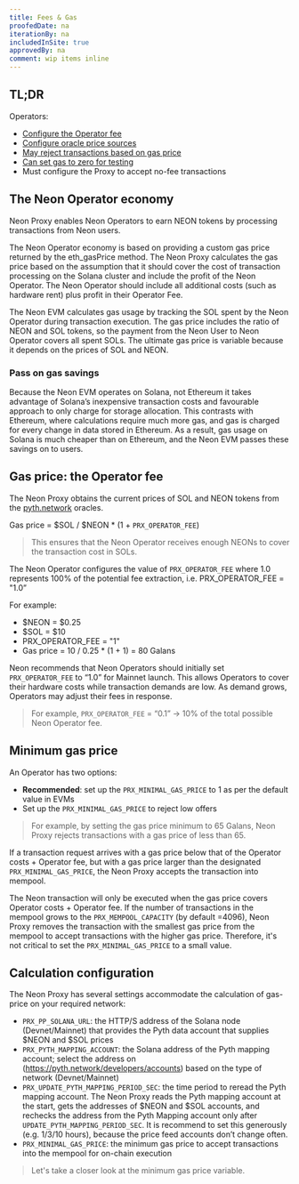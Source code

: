 ```yaml
---
title: Fees & Gas
proofedDate: na
iterationBy: na
includedInSite: true
approvedBy: na
comment: wip items inline
---
```


## TL;DR

Operators: 

- [Configure the Operator fee](#gas-price-the-operator-fee)
- [Configure oracle price sources](#calculation-configuration)
- [May reject transactions based on gas price](#minimum-gas-price)
- [Can set gas to zero for testing](#zero-gas-price-for-testing)
- Must configure the Proxy to accept no-fee transactions

<!-- wip Support needed for last item>> Operators need to accept request to provide gasless (0 gas fee transaction). Is this handled by the Proxy without any configuration? -->

## The Neon Operator economy

Neon Proxy enables Neon Operators to earn NEON tokens by processing transactions from Neon users.

The Neon Operator economy is based on providing a custom gas price returned by the eth_gasPrice method. The Neon Proxy calculates the gas price based on the assumption that it should cover the cost of transaction processing on the Solana cluster and include the profit of the Neon Operator. The Neon Operator should include all additional costs (such as hardware rent) plus profit in their Operator Fee. 

The Neon EVM calculates gas usage by tracking the SOL spent by the Neon Operator during transaction execution. The gas price includes the ratio of NEON and SOL tokens, so the payment from the Neon User to Neon Operator covers all spent SOLs. The ultimate gas price is variable because it depends on the prices of SOL and NEON. 

### Pass on gas savings

Because the Neon EVM operates on Solana, not Ethereum it takes advantage of Solana’s inexpensive transaction costs and favourable approach to only charge for storage allocation. This contrasts with Ethereum, where calculations require much more gas, and gas is charged for every change in data stored in Ethereum. As a result, gas usage on Solana is much cheaper than on Ethereum, and the Neon EVM passes these savings on to users.


## Gas price: the Operator fee

The Neon Proxy obtains the current prices of SOL and NEON tokens from the [pyth.network](http://pyth.network) oracles.

Gas price = $SOL / $NEON * (1 + `PRX_OPERATOR_FEE`)

> This ensures that the Neon Operator receives enough NEONs to cover the transaction cost in SOLs.

The Neon Operator configures the value of `PRX_OPERATOR_FEE` where 1.0 represents 100% of the potential fee extraction, i.e. PRX_OPERATOR_FEE = "1.0”  

For example:

- $NEON = $0.25
- $SOL = $10
- PRX_OPERATOR_FEE = "1"
- Gas price = 10 / 0.25 * (1 + 1) = 80 Galans

Neon recommends that Neon Operators should initially set `PRX_OPERATOR_FEE` to “1.0” for Mainnet launch. This allows Operators to cover their hardware costs while transaction demands are low. As demand grows, Operators may adjust their fees in response.

> For example, `PRX_OPERATOR_FEE` = “0.1” → 10% of the total possible Neon Operator fee.

## Minimum gas price

An Operator has two options:

- **Recommended**: set up the `PRX_MINIMAL_GAS_PRICE` to 1 as per the default value in EVMs
- Set up the `PRX_MINIMAL_GAS_PRICE` to reject low offers 

> For example, by setting the gas price minimum to 65 Galans, Neon Proxy rejects transactions with a gas price of less than 65.

If a transaction request arrives with a gas price below that of the Operator costs + Operator fee, but with a gas price larger than the designated `PRX_MINIMAL_GAS_PRICE`, the Neon Proxy accepts the transaction into mempool. 

The Neon transaction will only be executed when the gas price covers Operator costs + Operator fee. If the number of transactions in the mempool grows to the `PRX_MEMPOOL_CAPACITY` (by default =4096), Neon Proxy removes the transaction with the smallest gas price from the mempool to accept transactions with the higher gas price. Therefore, it's not critical to set the `PRX_MINIMAL_GAS_PRICE` to a small value. 


## Calculation configuration

The Neon Proxy has several settings accommodate the calculation of gas-price on your required network:

- `PRX_PP_SOLANA_URL`: the HTTP/S address of the Solana node (Devnet/Mainnet) that provides the Pyth data account that supplies $NEON and $SOL prices
- `PRX_PYTH_MAPPING_ACCOUNT`: the Solana address of the Pyth mapping account; select the address on (https://pyth.network/developers/accounts) based on the type of network (Devnet/Mainnet)
- `PRX_UPDATE_PYTH_MAPPING_PERIOD_SEC`: the time period to reread the Pyth mapping account. The Neon Proxy reads the Pyth mapping account at the start, gets the addresses of $NEON and $SOL accounts, and rechecks the address from the Pyth Mapping account only after `UPDATE_PYTH_MAPPING_PERIOD_SEC`. It is recommend to set this generously (e.g. 1/3/10 hours), because the price feed accounts don’t change often.
- `PRX_MINIMAL_GAS_PRICE`: the minimum gas price to accept transactions into the mempool for on-chain execution
> Let's take a closer look at the minimum gas price variable.

<!-- ## Zero gas price for testing

On Devnet test NEON is availiable, however, for beta Mainnet testing purposes, the Neon Proxy can be configured to accept transactions with a 0 gas price (a balance of SOL is available to cover the transaction fees on Solana). 

To enable this configuration, the Neon Operator should set up the following parameters:

- PRX_PP_SOLANA_URL = ''
- PRX_PYTH_MAPPING_ACCOUNT = ''
- PRX_MINIMAL_GAS_PRICE = 0

As a result, the Neon Proxy returns the 0 gas price and accepts Neon transactions with the 0 gas price.
 -->